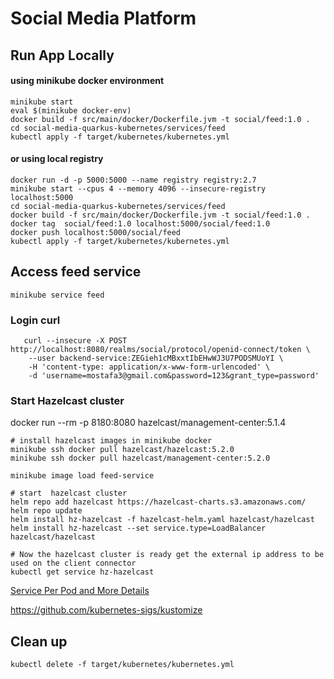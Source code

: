 # Social Media Platform


## Run App Locally

#### using minikube docker environment

```shell
minikube start
eval $(minikube docker-env)
docker build -f src/main/docker/Dockerfile.jvm -t social/feed:1.0 .
cd social-media-quarkus-kubernetes/services/feed
kubectl apply -f target/kubernetes/kubernetes.yml
```

#### or using local registry
```shell
docker run -d -p 5000:5000 --name registry registry:2.7
minikube start --cpus 4 --memory 4096 --insecure-registry localhost:5000
cd social-media-quarkus-kubernetes/services/feed
docker build -f src/main/docker/Dockerfile.jvm -t social/feed:1.0 .
docker tag  social/feed:1.0 localhost:5000/social/feed:1.0
docker push localhost:5000/social/feed
kubectl apply -f target/kubernetes/kubernetes.yml
```
## Access feed service
```shell
minikube service feed
```
### Login curl

```shell
   curl --insecure -X POST http://localhost:8080/realms/social/protocol/openid-connect/token \
    --user backend-service:ZEGieh1cMBxxtIbEHwWJ3U7PODSMUoYI \
    -H 'content-type: application/x-www-form-urlencoded' \
    -d 'username=mostafa3@gmail.com&password=123&grant_type=password'
```
### Start Hazelcast cluster

docker run --rm -p 8180:8080 hazelcast/management-center:5.1.4

```shell
# install hazelcast images in minikube docker
minikube ssh docker pull hazelcast/hazelcast:5.2.0
minikube ssh docker pull hazelcast/management-center:5.2.0

minikube image load feed-service

# start  hazelcast cluster
helm repo add hazelcast https://hazelcast-charts.s3.amazonaws.com/
helm repo update
helm install hz-hazelcast -f hazelcast-helm.yaml hazelcast/hazelcast
helm install hz-hazelcast --set service.type=LoadBalancer hazelcast/hazelcast

# Now the hazelcast cluster is ready get the external ip address to be used on the client connector
kubectl get service hz-hazelcast
```
[Service Per Pod and More Details](https://docs.hazelcast.com/tutorials/kubernetes-external-client)

https://github.com/kubernetes-sigs/kustomize


## Clean up
```shell
kubectl delete -f target/kubernetes/kubernetes.yml

```